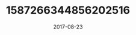 ---
title: "1587266344856202516"
image: "2017-08-23 07.21.55 1587266344856202516_46248401"
date: "2017-08-23"
type: "photo"
---